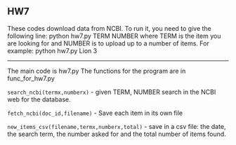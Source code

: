 ## HW7

These codes download data from NCBI. To run it, you need to give the following line:
python hw7.py  TERM NUMBER
where TERM is the item you are looking for and NUMBER is to upload up to a number of items.
For example:
python hw7.py Lion 3

----------------------------------------------

The main code is hw7.py
The functions for the program are in func_for_hw7.py

`search_ncbi(termx,numberx)` - given TERM, NUMBER search in the NCBI web for the database.

`fetch_ncbi(doc_id,filename)` - Save each item in its own file

`new_items_csv(filename,termx,numberx,total)` - save in a csv file: the date, the search term, the number asked for and the total number of items found.
